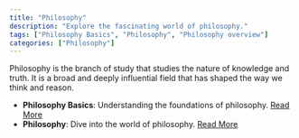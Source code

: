 ```yaml
---
title: "Philosophy"
description: "Explore the fascinating world of philosophy."
tags: ["Philosophy Basics", "Philosophy", "Philosophy overview"]
categories: ["Philosophy"]
---
```


Philosophy is the branch of study that studies the nature of knowledge and truth. It is a broad and deeply influential field that has shaped the way we think and reason.

- **Philosophy Basics**: Understanding the foundations of philosophy. [Read More](/philosophy/philosophy-basics/)
- **Philosophy**: Dive into the world of philosophy. [Read More](/philosophy/philosophy/)